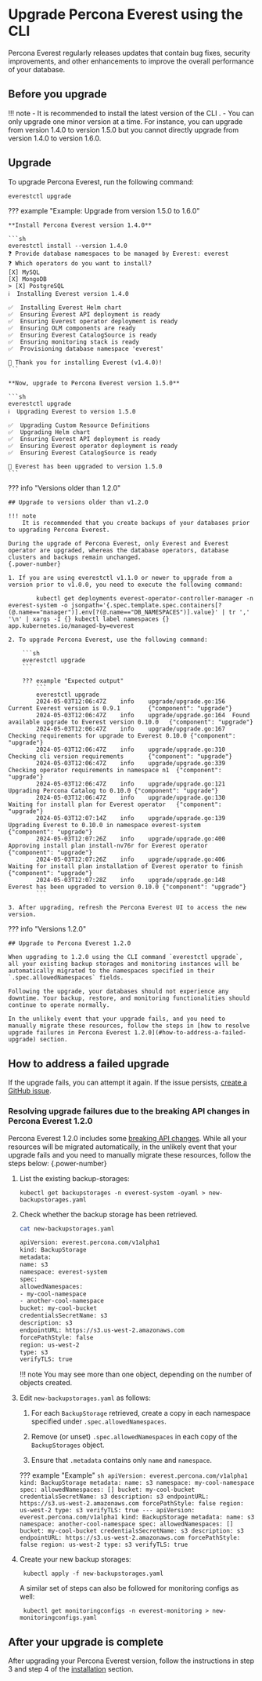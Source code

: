 # Upgrade Percona Everest using the CLI

Percona Everest regularly releases updates that contain bug fixes, security improvements, and other enhancements to improve the overall performance of your database.


## Before you upgrade

!!! note
     - It is recommended to install the latest version of the CLI .
     - You can only upgrade one minor version at a time. For instance, you can upgrade from version 1.4.0 to version 1.5.0 but you cannot directly upgrade from version 1.4.0 to version 1.6.0.  


## Upgrade

To upgrade Percona Everest, run the following command:

```sh
everestctl upgrade
```

??? example "Example: Upgrade from version 1.5.0 to 1.6.0"

    **Install Percona Everest version 1.4.0**

    ```sh
    everestctl install --version 1.4.0 
    ❓ Provide database namespaces to be managed by Everest: everest 
    ❓ Which operators do you want to install?
    [X] MySQL
    [X] MongoDB
    > [X] PostgreSQL
    ℹ️  Installing Everest version 1.4.0

    ✅  Installing Everest Helm chart
    ✅  Ensuring Everest API deployment is ready
    ✅  Ensuring Everest operator deployment is ready
    ✅  Ensuring OLM components are ready
    ✅  Ensuring Everest CatalogSource is ready
    ✅  Ensuring monitoring stack is ready
    ✅  Provisioning database namespace 'everest'

    🚀 Thank you for installing Everest (v1.4.0)!
    ```

    **Now, upgrade to Percona Everest version 1.5.0**

    ```sh
    everestctl upgrade                
    ℹ️  Upgrading Everest to version 1.5.0

    ✅  Upgrading Custom Resource Definitions
    ✅  Upgrading Helm chart
    ✅  Ensuring Everest API deployment is ready
    ✅  Ensuring Everest operator deployment is ready
    ✅  Ensuring Everest CatalogSource is ready

    🚀 Everest has been upgraded to version 1.5.0
    ```

??? info "Versions older than 1.2.0"

    ## Upgrade to versions older than v1.2.0

    !!! note
        It is recommended that you create backups of your databases prior to upgrading Percona Everest.

    During the upgrade of Percona Everest, only Everest and Everest operator are upgraded, whereas the database operators, database clusters and backups remain unchanged.
    {.power-number}

    1. If you are using everestctl v1.1.0 or newer to upgrade from a version prior to v1.0.0, you need to execute the following command:

            kubectl get deployments everest-operator-controller-manager -n everest-system -o jsonpath='{.spec.template.spec.containers[?(@.name=="manager")].env[?(@.name=="DB_NAMESPACES")].value}' | tr ',' '\n' | xargs -I {} kubectl label namespaces {} app.kubernetes.io/managed-by=everest

    2. To upgrade Percona Everest, use the following command:

        ```sh
        everestctl upgrade
        ```

        ??? example "Expected output"
            ```
            everestctl upgrade
            2024-05-03T12:06:47Z    info    upgrade/upgrade.go:156  Current Everest version is 0.9.1        {"component": "upgrade"}
            2024-05-03T12:06:47Z    info    upgrade/upgrade.go:164  Found available upgrade to Everest version 0.10.0   {"component": "upgrade"}
            2024-05-03T12:06:47Z    info    upgrade/upgrade.go:167  Checking requirements for upgrade to Everest 0.10.0 {"component": "upgrade"}
            2024-05-03T12:06:47Z    info    upgrade/upgrade.go:310  Checking cli version requirements       {"component": "upgrade"}
            2024-05-03T12:06:47Z    info    upgrade/upgrade.go:339  Checking operator requirements in namespace n1  {"component": "upgrade"}
            2024-05-03T12:06:47Z    info    upgrade/upgrade.go:121  Upgrading Percona Catalog to 0.10.0 {"component": "upgrade"}
            2024-05-03T12:06:47Z    info    upgrade/upgrade.go:130  Waiting for install plan for Everest operator   {"component": "upgrade"}
            2024-05-03T12:07:14Z    info    upgrade/upgrade.go:139  Upgrading Everest to 0.10.0 in namespace everest-system     {"component": "upgrade"}
            2024-05-03T12:07:26Z    info    upgrade/upgrade.go:400  Approving install plan install-nv76r for Everest operator       {"component": "upgrade"}
            2024-05-03T12:07:26Z    info    upgrade/upgrade.go:406  Waiting for install plan installation of Everest operator to finish     {"component": "upgrade"}
            2024-05-03T12:07:28Z    info    upgrade/upgrade.go:148  Everest has been upgraded to version 0.10.0 {"component": "upgrade"}
            ```

    3. After upgrading, refresh the Percona Everest UI to access the new version.


??? info "Versions 1.2.0"

    ## Upgrade to Percona Everest 1.2.0

    When upgrading to 1.2.0 using the CLI command `everestctl upgrade`, all your existing backup storages and monitoring instances will be automatically migrated to the namespaces specified in their `.spec.allowedNamespaces` fields.

    Following the upgrade, your databases should not experience any downtime. Your backup, restore, and monitoring functionalities should continue to operate normally. 

    In the unlikely event that your upgrade fails, and you need to manually migrate these resources, follow the steps in [how to resolve upgrade failures in Percona Everest 1.2.0](#how-to-address-a-failed-upgrade) section.


## How to address a failed upgrade

If the upgrade fails, you can attempt it again. If the issue persists, [create a GitHub issue](https://docs.github.com/en/issues/tracking-your-work-with-issues/creating-an-issue#creating-an-issue-from-a-repository).

### Resolving upgrade failures due to the breaking API changes in Percona Everest 1.2.0

Percona Everest 1.2.0 includes some [breaking API changes](../api_rbac.md#navigating-the-breaking-api-changes-for-rbac). While all your resources will be migrated automatically, in the unlikely event that your upgrade fails and you need to manually migrate these resources, follow the steps below:
{.power-number}

1. List the existing backup-storages:

    ```
    kubectl get backupstorages -n everest-system -oyaml > new-backupstorages.yaml
    ```

2. Check whether the backup storage has been retrieved.

    ```sh
    cat new-backupstorages.yaml

    apiVersion: everest.percona.com/v1alpha1
    kind: BackupStorage
    metadata:
    name: s3
    namespace: everest-system
    spec:
    allowedNamespaces:
    - my-cool-namespace
    - another-cool-namespace
    bucket: my-cool-bucket
    credentialsSecretName: s3
    description: s3
    endpointURL: https://s3.us-west-2.amazonaws.com
    forcePathStyle: false
    region: us-west-2
    type: s3
    verifyTLS: true
    ```

    !!! note
        You may see more than one object, depending on the number of objects created.


3. Edit `new-backupstorages.yaml` as follows:

    1. For each `BackupStorage` retrieved, create a copy in each namespace specified under `.spec.allowedNamespaces`.

    2. Remove (or unset) `.spec.allowedNamespaces` in each copy of the `BackupStorages` object.
    
    3. Ensure that `.metadata` contains only `name` and `namespace`.

    ??? example "Example"
        ```sh
        apiVersion: everest.percona.com/v1alpha1
        kind: BackupStorage
        metadata:
        name: s3
        namespace: my-cool-namespace
        spec:
        allowedNamespaces: []
        bucket: my-cool-bucket
        credentialsSecretName: s3
        description: s3
        endpointURL: https://s3.us-west-2.amazonaws.com
        forcePathStyle: false
        region: us-west-2
        type: s3
        verifyTLS: true
        ---
        apiVersion: everest.percona.com/v1alpha1
        kind: BackupStorage
        metadata:
        name: s3
        namespace: another-cool-namespace
        spec:
        allowedNamespaces: []
        bucket: my-cool-bucket
        credentialsSecretName: s3
        description: s3
        endpointURL: https://s3.us-west-2.amazonaws.com
        forcePathStyle: false
        region: us-west-2
        type: s3
        verifyTLS: true
        ```

4. Create your new backup storages:

        kubectl apply -f new-backupstorages.yaml

    A similar set of steps can also be followed for monitoring configs as well:

        kubectl get monitoringconfigs -n everest-monitoring > new-monitoringconfigs.yaml


## After your upgrade is complete

After upgrading your Percona Everest version, follow the instructions in step 3 and step 4 of the [installation](../install/installEverestCLI.md) section. 














